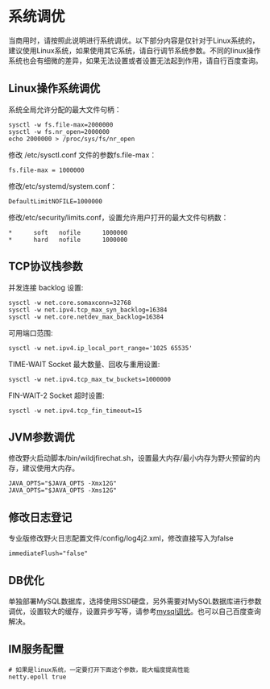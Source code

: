 # 系统调优
当商用时，请按照此说明进行系统调优。以下部分内容是仅针对于Linux系统的，建议使用Linux系统，如果使用其它系统，请自行调节系统参数。不同的linux操作系统也会有细微的差异，如果无法设置或者设置无法起到作用，请自行百度查询。

## Linux操作系统调优
系统全局允许分配的最大文件句柄：
```
sysctl -w fs.file-max=2000000
sysctl -w fs.nr_open=2000000
echo 2000000 > /proc/sys/fs/nr_open
```
修改 /etc/sysctl.conf 文件的参数fs.file-max：
```
fs.file-max = 1000000
```
修改/etc/systemd/system.conf：
```
DefaultLimitNOFILE=1000000
```
修改/etc/security/limits.conf，设置允许用户打开的最大文件句柄数：
```
*      soft   nofile      1000000
*      hard   nofile      1000000
```

## TCP协议栈参数
并发连接 backlog 设置:
```
sysctl -w net.core.somaxconn=32768
sysctl -w net.ipv4.tcp_max_syn_backlog=16384
sysctl -w net.core.netdev_max_backlog=16384

```
可用端口范围:
```
sysctl -w net.ipv4.ip_local_port_range='1025 65535'
```
TIME-WAIT Socket 最大数量、回收与重用设置:
```
sysctl -w net.ipv4.tcp_max_tw_buckets=1000000
```
FIN-WAIT-2 Socket 超时设置:
```
sysctl -w net.ipv4.tcp_fin_timeout=15
```
## JVM参数调优
修改野火启动脚本/bin/wildjfirechat.sh，设置最大内存/最小内存为野火预留的内存，建议使用大内存。
```
JAVA_OPTS="$JAVA_OPTS -Xmx12G"
JAVA_OPTS="$JAVA_OPTS -Xms12G"
```
## 修改日志登记
专业版修改野火日志配置文件/config/log4j2.xml，修改直接写入为false
```
immediateFlush="false"
```
## DB优化
单独部署MySQL数据库，选择使用SSD硬盘，另外需要对MySQL数据库进行参数调优，设置较大的缓存，设置异步写等，请参考[mysql调优](./mysql_tune.md)。也可以自己百度查询解决。

## IM服务配置
```
# 如果是linux系统，一定要打开下面这个参数，能大幅度提高性能
netty.epoll true
```
